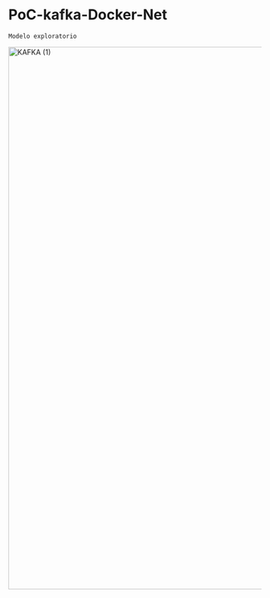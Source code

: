 # PoC-kafka-Docker-Net
	Modelo exploratorio
 <img width="1920" height="1080" alt="KAFKA (1)" src="https://github.com/user-attachments/assets/92b1b456-e2d9-47e7-9e18-0ccd59af2bb4" />
